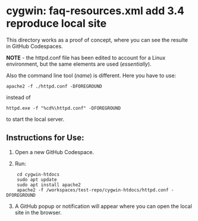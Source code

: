 # cygwin: faq-resources.xml add 3.4 reproduce local site

This directory works as a proof of concept, where you can see the resulte
in GitHub Codespaces. 

**NOTE** - the httpd.conf file has been edited to account for a Linux
environment, but the same elements are used (*essentially*).  

Also the command line tool (*name*) is different. Here you have to use:

    apache2 -f ./httpd.conf -DFOREGROUND

instead of

    httpd.exe -f "%cd%\httpd.conf" -DFOREGROUND

to start the local server.

## Instructions for Use:

1. Open a new GitHub Codespace.

2. Run:

```
    cd cygwin-htdocs
    sudo apt update
    sudo apt install apache2
    apache2 -f /workspaces/test-repo/cygwin-htdocs/httpd.conf -DFOREGROUND
```

3. A GitHub popup or notification will appear where you can open the local
site in the browser.
 